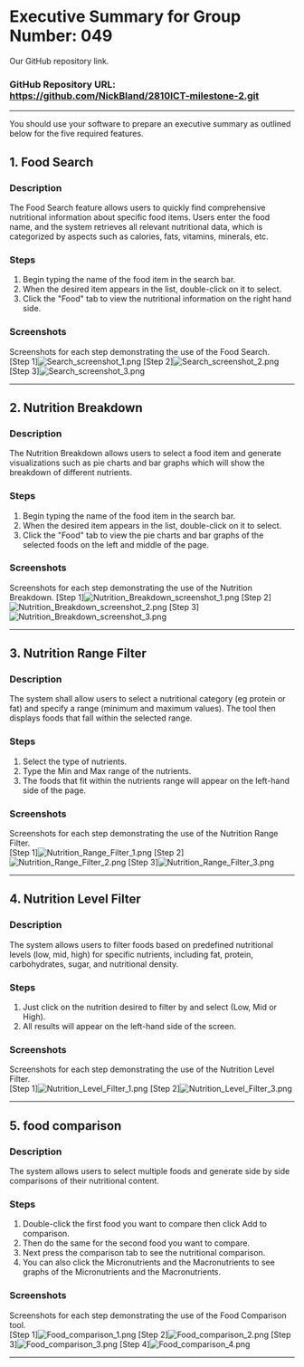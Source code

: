 # Executive Summary for Group Number: 049

Our GitHub repository link.
### GitHub Repository URL: https://github.com/NickBland/2810ICT-milestone-2.git

---

You should use your software to prepare an executive summary as outlined below for the five required features.

## 1. Food Search
### Description  
The Food Search feature allows users to quickly find comprehensive nutritional information about specific food items. Users enter the food name, and the system retrieves all relevant nutritional data, which is categorized by aspects such as calories, fats, vitamins, minerals, etc.

### Steps
1. Begin typing the name of the food item in the search bar.
2. When the desired item appears in the list, double-click on it to select.
3. Click the "Food" tab to view the nutritional information on the right hand side. 

### Screenshots
Screenshots for each step demonstrating the use of the Food Search.  
[Step 1]![Search_screenshot_1.png](Executive%20summary%20screenshots%2FSearch_screenshot_1.png)
[Step 2]![Search_screenshot_2.png](Executive%20summary%20screenshots%2FSearch_screenshot_2.png)
[Step 3]![Search_screenshot_3.png](Executive%20summary%20screenshots%2FSearch_screenshot_3.png)

---

## 2. Nutrition Breakdown
### Description  
The Nutrition Breakdown allows users to select a food item and generate visualizations such as pie charts and bar graphs which will show the breakdown of different nutrients.

### Steps
1. Begin typing the name of the food item in the search bar. 
2. When the desired item appears in the list, double-click on it to select.
3. Click the "Food" tab to view the pie charts and bar graphs of the selected foods on the left and middle of the page.

### Screenshots
Screenshots for each step demonstrating the use of the Nutrition Breakdown.
[Step 1]![Nutrition_Breakdown_screenshot_1.png](Executive%20summary%20screenshots%2FNutrition_Breakdown_screenshot_1.png)
[Step 2]![Nutrition_Breakdown_screenshot_2.png](Executive%20summary%20screenshots%2FNutrition_Breakdown_screenshot_2.png)
[Step 3]![Nutrition_Breakdown_screenshot_3.png](Executive%20summary%20screenshots%2FNutrition_Breakdown_screenshot_3.png)

---

## 3. Nutrition Range Filter
### Description  
The system shall allow users to select a nutritional category (eg protein or fat) and specify a range (minimum and maximum values). The tool then displays foods that fall within the selected range.

### Steps
1. Select the type of nutrients. 
2. Type the Min and Max range of the nutrients.
3. The foods that fit within the nutrients range will appear on the left-hand side of the page.

### Screenshots
Screenshots for each step demonstrating the use of the Nutrition Range Filter.    
[Step 1]![Nutrition_Range_Filter_1.png](Executive%20summary%20screenshots%2FNutrition_Range_Filter_1.png)
[Step 2]![Nutrition_Range_Filter_2.png](Executive%20summary%20screenshots%2FNutrition_Range_Filter_2.png)
[Step 3]![Nutrition_Range_Filter_3.png](Executive%20summary%20screenshots%2FNutrition_Range_Filter_3.png)



---

## 4. Nutrition Level Filter
### Description  
The system allows users to filter foods based on predefined nutritional levels (low, mid, high) for specific nutrients, including fat, protein, carbohydrates, sugar, and nutritional density.

### Steps
1. Just click on the nutrition desired to filter by and select (Low, Mid or High).
2. All results will appear on the left-hand side of the screen.

### Screenshots
Screenshots for each step demonstrating the use of the Nutrition Level Filter.    
[Step 1]![Nutrition_Level_Filter_1.png](Executive%20summary%20screenshots%2FNutrition_Level_Filter_1.png)
[Step 2]![Nutrition_Level_Filter_3.png](Executive%20summary%20screenshots%2FNutrition_Level_Filter_3.png)


---

## 5. food comparison
### Description  
The system allows users to select multiple foods and generate side by side comparisons of their nutritional content.

### Steps
1. Double-click the first food you want to compare then click Add to comparison.  
2. Then do the same for the second food you want to compare.
3. Next press the comparison tab to see the nutritional comparison.
4. You can also click the Micronutrients and the Macronutrients to see graphs of the Micronutrients and the Macronutrients.
### Screenshots
Screenshots for each step demonstrating the use of the Food Comparison tool.    
[Step 1]![Food_comparison_1.png](Executive%20summary%20screenshots%2FFood_comparison_1.png)
[Step 2]![Food_comparison_2.png](Executive%20summary%20screenshots%2FFood_comparison_2.png)
[Step 3]![Food_comparison_3.png](Executive%20summary%20screenshots%2FFood_comparison_3.png)
[Step 4]![Food_comparison_4.png](Executive%20summary%20screenshots%2FFood_comparison_4.png)

---
